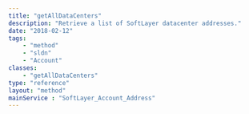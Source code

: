 ```yaml
---
title: "getAllDataCenters"
description: "Retrieve a list of SoftLayer datacenter addresses."
date: "2018-02-12"
tags:
    - "method"
    - "sldn"
    - "Account"
classes:
    - "getAllDataCenters"
type: "reference"
layout: "method"
mainService : "SoftLayer_Account_Address"
---
```

